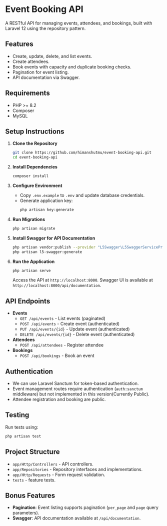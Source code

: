 # Event Booking API

A RESTful API for managing events, attendees, and bookings, built with Laravel 12 using the repository pattern.

## Features
- Create, update, delete, and list events.
- Create attendees.
- Book events with capacity and duplicate booking checks.
- Pagination for event listing.
- API documentation via Swagger.

## Requirements
- PHP >= 8.2
- Composer
- MySQL

## Setup Instructions

1. **Clone the Repository**
   ```bash
   git clone https://github.com/himanshutmu/event-booking-api.git
   cd event-booking-api
   ```

2. **Install Dependencies**
   ```bash
   composer install
   ```

3. **Configure Environment**
   - Copy `.env.example` to `.env` and update database credentials.
   - Generate application key:
     ```bash
     php artisan key:generate
     ```

4. **Run Migrations**
   ```bash
   php artisan migrate
   ```

5. **Install Swagger for API Documentation**
   ```bash
   php artisan vendor:publish --provider "L5Swagger\L5SwaggerServiceProvider"
   php artisan l5-swagger:generate
   ```

6. **Run the Application**
   ```bash
   php artisan serve
   ```
   Access the API at `http://localhost:8000`. Swagger UI is available at `http://localhost:8000/api/documentation`.

## API Endpoints
- **Events**
  - `GET /api/events` - List events (paginated)
  - `POST /api/events` - Create event (authenticated)
  - `PUT /api/events/{id}` - Update event (authenticated)
  - `DELETE /api/events/{id}` - Delete event (authenticated)
- **Attendees**
  - `POST /api/attendees` - Register attendee
- **Bookings**
  - `POST /api/bookings` - Book an event

## Authentication
- We can use Laravel Sanctum for token-based authentication.
- Event management routes require authentication (`auth:sanctum` middleware) but not implemented in this version(Currently Public).
- Attendee registration and booking are public.

## Testing
Run tests using:
```bash
php artisan test
```

## Project Structure
- `app/Http/Controllers` - API controllers.
- `app/Repositories` - Repository interfaces and implementations.
- `app/Http/Requests` - Form request validation.
- `tests` - feature tests.

## Bonus Features
- **Pagination**: Event listing supports pagination (`per_page` and `page` query parameters).
- **Swagger**: API documentation available at `/api/documentation`.
